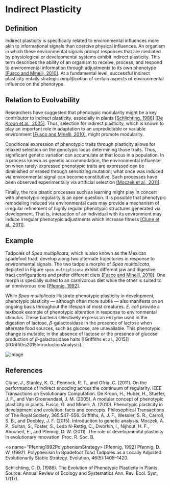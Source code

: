 Indirect Plasticity
===================

Definition
----------

Indirect plasticity is specifically related to environmental influences more akin to informational signals than coercive physical influences.
An organism in which these environmental signals prompt responses that are mediated by physiological or developmental systems exhibit indirect plasticity.
This term describes the ability of an organism to receive, process, and respond to environmental information through adjustments to its own phenotype [[Fusco and Minelli, 2010]](#Fusco2010PhenotypicConcepts).
At a fundamental level, successful indirect plasticity entails strategic *amplification* of certain aspects of environmental influence on the phenotype.

Relation to Evolvability
------------------------

Researchers have suggested that phenotypic modularity might be a key contributor to indirect plasticity, especially in plants
[[Schlichting, 1986]](#Schlichting1986ThePlants)
[[De Kroon et al., 2005]](#DeKroon2005APlants).
Thus, selection for indirect plasticity, which is known to play an important role in adaptation to an unpredictable or variable environment [[Fusco and Minelli, 2010]](#Fusco2010PhenotypicConcepts), might promote modularity.

Conditional expression of phenotypic traits through plasticity allows for relaxed selection on the genotypic locus determining those traits.
Thus, significant genetic variation can accumulate at that locus in a population.
In a process known as genetic accommodation, the environmental influence on when rarely-expressed phenotypic traits are expressed can be diminished or erased through sensitizing mutation; what once was induced via environmental signal can become constitutive.
Such processes have been observed experimentally via artificial selection [[Moczek et al., 2011]](#Moczek2011TheInnovation).

Finally, the role plastic processes such as learning might play in concert with phenotypic regularity is an open question.
It is possible that phenotypic remodeling induced via environmental cues may provide a mechanism of irregular refinement of highly regular phenotypic structures generated via development.
That is, interaction of an individual with its environment may induce irregular phenotypic adjustments which increase fitness [[Clune et al., 2011]](#Clune2011OnRegularity).

Example
-------

Tadpoles of *Spea multiplicata*, which is also known as the Mexican spadefoot toad, develop along two alternate trajectories in response to environmental signals.
The two tadpole morphs of *Spea multiplicata*, depicted in Figure `spea_multiplicata` exhibit different jaw and digestive tract configurations and prefer different diets [[Fusco and Minelli, 2010]](#Fusco2010PhenotypicConcepts).
One morph is specially suited to an carnivorous diet while the other is suited to an omnivorous one [[Pfennig, 1992]](#Pfennig1992PolyphenismStrategy).

While *Spea multiplicata* illustrate phenotypic plasticity in development, phenotypic plasticity — although often more subtle — also manifests on an ongoing basis throughout the lifespan of most creatures.
*E. coli* provide a textbook example of phenotypic alteration in response to environmental stimulus.
These bacteria selectively express an enzyme used in the digestion of lactose, $\beta$-galactosidase in the presence of lactose when alternate food sources, such as glucose, are unavailable.
This phenotypic change is mutable; in the absence of lactose or the presence of glucose production of $\beta$-galactosidase halts [[Griffiths et al., 2015]] (#Griffiths2015IntroductionAnalysis).

![image](http://devosoft.org/wp-content/uploads/2017/08/tadpoles.png)

References
----------

<a name="Clune2011OnRegularity">
Clune, J., Stanley, K. O., Pennock, R. T., and Ofria, C. (2011). On the performance of
indirect encoding across the continuum of regularity. IEEE Transactions on Evolutionary Computation.
</a>

<a name="DeKroon2005APlants">
De Kroon, H., Huber, H., Stuefer, J. F., and Van Groenendael, J. M. (2005). A
modular concept of phenotypic plasticity in plants.
</a>

<a name="Fusco2010PhenotypicConcepts">
Fusco, G. and Minelli, A. (2010). Phenotypic plasticity in development and evolution:
facts and concepts. Philosophical Transactions of The Royal Society, 365:547–556.
</a>

<a name="Griffiths2015IntroductionAnalysis">
Griffiths, A. J. F., Wessler, S. R., Carroll, S. B., and Doebley, J. F. (2015). Introduction
to genetic analysis.
</a>

<a name="Moczek2011TheInnovation">
Moczek, A. P., Sultan, S., Foster, S., Ledo N-Rettig, C., Dworkin, I., Nijhout, H. F.,
Abouheif, E., and Pfennig, D. W. (2011). The role of developmental plasticity in evolutionary innovation.
Proc. R. Soc. B.
</a>

<a name="Pfennig1992PolyphenismStrategy>
[Pfennig, 1992] Pfennig, D. W. (1992). Polyphenism In Spadefoot Toad Tadpoles as a Locally Adjusted
Evolutionarily Stable Strategy. Evolution, 46(5):1408–1420.
</a>

<a name="Schlichting1986ThePlants">
Schlichting, C. D. (1986). The Evolution of Phenotypic Plasticity in Plants. Source:
Annual Review of Ecology and Systematics Ann. Rev. Ecol. Syst, 17(17).
</a>

